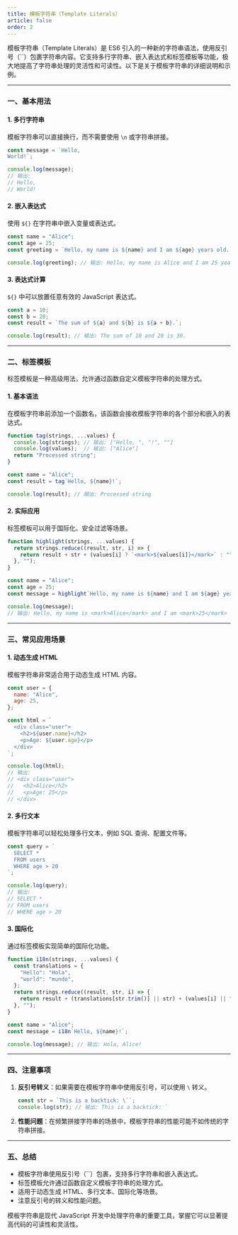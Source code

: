 ```yaml
---
title: 模板字符串（Template Literals）
article: false
order: 2
---
```

模板字符串（Template Literals）是 ES6 引入的一种新的字符串语法，使用反引号（``）包裹字符串内容。它支持多行字符串、嵌入表达式和标签模板等功能，极大地提高了字符串处理的灵活性和可读性。以下是关于模板字符串的详细说明和示例。

---

### **一、基本用法**
#### **1. 多行字符串**
模板字符串可以直接换行，而不需要使用 `\n` 或字符串拼接。

```javascript
const message = `Hello,
World!`;

console.log(message);
// 输出:
// Hello,
// World!
```

#### **2. 嵌入表达式**
使用 `${}` 在字符串中嵌入变量或表达式。

```javascript
const name = "Alice";
const age = 25;
const greeting = `Hello, my name is ${name} and I am ${age} years old.`;

console.log(greeting); // 输出: Hello, my name is Alice and I am 25 years old.
```

#### **3. 表达式计算**
`${}` 中可以放置任意有效的 JavaScript 表达式。

```javascript
const a = 10;
const b = 20;
const result = `The sum of ${a} and ${b} is ${a + b}.`;

console.log(result); // 输出: The sum of 10 and 20 is 30.
```

---

### **二、标签模板**
标签模板是一种高级用法，允许通过函数自定义模板字符串的处理方式。

#### **1. 基本语法**
在模板字符串前添加一个函数名，该函数会接收模板字符串的各个部分和嵌入的表达式。

```javascript
function tag(strings, ...values) {
  console.log(strings); // 输出: ["Hello, ", "!", ""]
  console.log(values);  // 输出: ["Alice"]
  return "Processed string";
}

const name = "Alice";
const result = tag`Hello, ${name}!`;

console.log(result); // 输出: Processed string
```

#### **2. 实际应用**
标签模板可以用于国际化、安全过滤等场景。

```javascript
function highlight(strings, ...values) {
  return strings.reduce((result, str, i) => {
    return result + str + (values[i] ? `<mark>${values[i]}</mark>` : "");
  }, "");
}

const name = "Alice";
const age = 25;
const message = highlight`Hello, my name is ${name} and I am ${age} years old.`;

console.log(message);
// 输出: Hello, my name is <mark>Alice</mark> and I am <mark>25</mark> years old.
```

---

### **三、常见应用场景**
#### **1. 动态生成 HTML**
模板字符串非常适合用于动态生成 HTML 内容。

```javascript
const user = {
  name: "Alice",
  age: 25,
};

const html = `
  <div class="user">
    <h2>${user.name}</h2>
    <p>Age: ${user.age}</p>
  </div>
`;

console.log(html);
// 输出:
// <div class="user">
//   <h2>Alice</h2>
//   <p>Age: 25</p>
// </div>
```

#### **2. 多行文本**
模板字符串可以轻松处理多行文本，例如 SQL 查询、配置文件等。

```javascript
const query = `
  SELECT *
  FROM users
  WHERE age > 20
`;

console.log(query);
// 输出:
// SELECT *
// FROM users
// WHERE age > 20
```

#### **3. 国际化**
通过标签模板实现简单的国际化功能。

```javascript
function i18n(strings, ...values) {
  const translations = {
    "Hello": "Hola",
    "world": "mundo",
  };
  return strings.reduce((result, str, i) => {
    return result + (translations[str.trim()] || str) + (values[i] || "");
  }, "");
}

const name = "Alice";
const message = i18n`Hello, ${name}!`;

console.log(message); // 输出: Hola, Alice!
```

---

### **四、注意事项**
1. **反引号转义**：如果需要在模板字符串中使用反引号，可以使用 `\` 转义。
   ```javascript
   const str = `This is a backtick: \``;
   console.log(str); // 输出: This is a backtick: `
   ```
2. **性能问题**：在频繁拼接字符串的场景中，模板字符串的性能可能不如传统的字符串拼接。

---

### **五、总结**
- 模板字符串使用反引号（``）包裹，支持多行字符串和嵌入表达式。
- 标签模板允许通过函数自定义模板字符串的处理方式。
- 适用于动态生成 HTML、多行文本、国际化等场景。
- 注意反引号的转义和性能问题。

模板字符串是现代 JavaScript 开发中处理字符串的重要工具，掌握它可以显著提高代码的可读性和灵活性。
